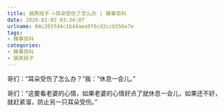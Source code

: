 ```yaml
---
title: 搞笑段子->耳朵受伤了怎么办 | 糗事百科
date: 2020-01-02 03:34:07
urlname: 04c203fd4c1b44aea9f6cd2ccb556e7e
tags: 
- 糗事百科
categories:
- 糗事百科
- 搞笑段子
---
```

哥们：“耳朵受伤了怎么办？”我：“休息一会儿。”

哥们：“这要看老婆的心情，如果老婆的心情好点了就休息一会儿，如果还不好，就赶紧溜，防止另一只耳朵受伤。”


